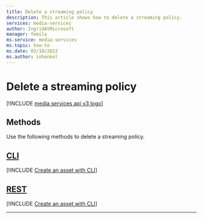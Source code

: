 ```yaml
---
title: Delete a streaming policy
description: This article shows how to delete a streaming policy.
services: media-services
author: IngridAtMicrosoft
manager: femila 
ms.service: media-services
ms.topic: how-to
ms.date: 03/10/2022
ms.author: inhenkel
---
```


# Delete a streaming policy

[!INCLUDE [media services api v3 logo](./includes/v3-hr.md)]

## Methods

Use the following methods to delete a streaming policy.

## [CLI](#tab/cli/)

[!INCLUDE [Create an asset with CLI](./includes/task-delete-streaming-policy-cli.md)]

## [REST](#tab/rest/)

[!INCLUDE [Create an asset with CLI](./includes/task-delete-streaming-policy-rest.md)]

---
